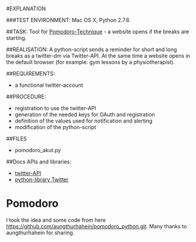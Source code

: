 #EXPLANATION

###TEST ENVIRONMENT:
Mac OS X, Python 2.7.6

##TASK:
Tool for [Pomodoro-Technique](http://en.wikipedia.org/wiki/Pomodoro_Technique) - a website opens if the breaks are starting.

##REALISATION:
A python-script sends a reminder for short and long breaks as a twitter-dm via Twitter-API. At the same time a website opens in the default browser (for example: gym lessons by a physiotherapist). 

##REQUIREMENTS:
* a functional twitter-account

##PROCEDURE:
* registration to use the twitter-API
* generation of the needed keys for OAuth and registration
* definition of the values used for notification and alerting
* modification of the python-script

##FILES
* pomodoro_akut.py 

##Docs APIs and libraries:
* [twitter-API](https://dev.twitter.com)
* [python-library Twitter](https://pypi.python.org/pypi/twitter/1.15.0)

# Pomodoro
I took the idea and some code from here https://github.com/aungthurhahein/pomodoro_python.git. 
Many thanks to aungthurhahein for sharing. 
